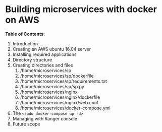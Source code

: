 # Building microservices with docker on AWS

**Table of Contents:**
1. Introduction
1. Creating an AWS ubuntu 16.04 server
1. Installing required applications
1. Directory structure
1. Creating directories and files
   1. /home/microservices/sp
   1. /home/microservices/sp/dockerfile
   1. /home/microservices/sp/requirements.txt
   1. /home/microservices/sp/sp.py
   1. /home/microservices/nginx
   1. /home/microservices/nginx/dockerfile
   1. /home/microservices/nginx/web.conf
   1. /home/microservices/docker-compose.yml
1. The `<sudo docker-compose up -d>`
1. Managing with Ranger console
1. Future scope

